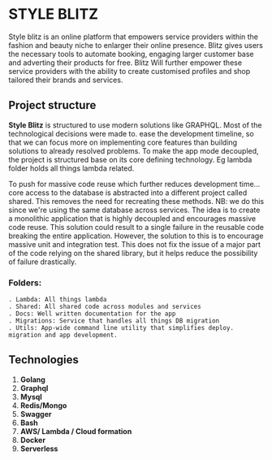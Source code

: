 # STYLE BLITZ
Style blitz is an online platform that empowers service providers within the fashion and beauty niche to enlarger their online presence. Blitz gives users the necessary tools to automate booking, engaging larger customer base and adverting their products for free. 
Blitz Will further empower these service providers with the ability to create customised profiles and shop tailored their brands and services.

## Project structure
**Style Blitz** is structured to use modern solutions like GRAPHQL. Most of the technological decisions were made to. ease the development timeline, so that we can focus more on implementing core features than building solutions to already resolved problems.
To make the app mode decoupled, the project is structured base on its core defining technology. Eg lambda folder holds all things lambda related.

To push for massive code reuse which further reduces development time... core access to the database is abstracted into a different project called shared. This removes the need for recreating these methods. NB: we do this since we're using the same database across services. The idea is to create a monolithic application that is highly decoupled and encourages massive code reuse. This solution could result to a single failure in the reusable code breaking the entire application. 
However, the solution to this is to encourage massive unit and integration test. This does not fix the issue of a major part of the code relying on the shared library, but it helps reduce the possibility of failure drastically.
### Folders:
    . Lambda: All things lambda
    . Shared: All shared code across modules and services
    . Docs: Well written documentation for the app
    . Migrations: Service that handles all things DB migration
    . Utils: App-wide command line utility that simplifies deploy. migration and app development. 

## Technologies
1. **Golang**
2. **Graphql**
3. **Mysql**
4. **Redis/Mongo**
5. **Swagger**
6. **Bash**
7. **AWS/ Lambda / Cloud formation**
8. **Docker**
9. **Serverless**

